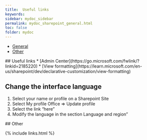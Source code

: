 ```yaml
---
title:  Useful links
keywords:
sidebar: mydoc_sidebar
permalink: mydoc_sharepoint_general.html
toc: false
folder: mydoc
---
```


<ul id="profileTabs" class="nav nav-tabs">
    <li class="active"><a class="noCrossRef" href="#general" data-toggle="tab">General</a></li>
    <li><a class="noCrossRef" href="#other" data-toggle="tab">Other</a></li>
</ul>
  <div class="tab-content">
<div role="tabpanel" class="tab-pane active" id="general" markdown="1">
## Useful links
* [Admin Center](https://go.microsoft.com/fwlink/?linkid=2185220)
* [View formatting](https://learn.microsoft.com/en-us/sharepoint/dev/declarative-customization/view-formatting)

## Change the interface language
1. Select your name or profile on a Sharepoint Site
2. Select My profile Office => Update profile
3. Select the link “here”
4. Modify the language in the section Language and region”
</div>

<div role="tabpanel" class="tab-pane" id="other" markdown="1">
## Other
</div>
</div>

{% include links.html %}
